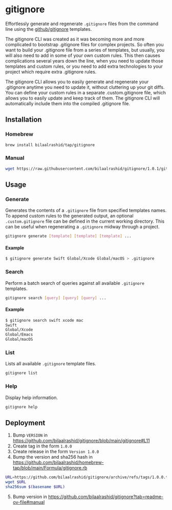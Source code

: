 # gitignore

Effortlessly generate and regenerate `.gitignore` files from the command line using the [github/gitignore](https://github.com/github/gitignore) templates.

The gitignore CLI was created as it was becoming more and more complicated to bootstrap .gitignore files for complex projects. So often you want to build your .gitignore file from a series of templates, but usually, you will also need to add in some of your own custom rules. This then causes complications several years down the line, when you need to update those templates and custom rules, or you need to add extra technologies to your project which require extra .gitignore rules.

The gitignore CLI allows you to easily generate and regenerate your .gitignore anytime you need to update it, without cluttering up your git diffs. You can define your custom rules in a separate .custom.gitignore file, which allows you to easily update and keep track of them. The gitignore CLI will automatically include them into the compiled .gitignore file.

## Installation

### Homebrew

```bash
brew install bilaalrashid/tap/gitignore
```

### Manual

```bash
wget https://raw.githubusercontent.com/bilaalrashid/gitignore/1.0.1/gitignore
```

## Usage

### Generate

Generates the contents of a `.gitignore` file from specified templates names. To append custom rules to the generated output, an optional `.custom.gitignore` file can be defined in the current working directory. This can be useful when regenerating a `.gitignore` midway through a project. 

```bash
gitignore generate [template] [template] [template] ...
```

#### Example

```bash
$ gitignore generate Swift Global/Xcode Global/macOS > .gitignore
```

### Search

Perform a batch search of queries against all available `.gitignore` templates.

```bash
gitignore search [query] [query] [query] ...
```

#### Example

```bash
$ gitignore search swift xcode mac
Swift
Global/Xcode
Global/Emacs
Global/macOS
```

### List

Lists all available `.gitignore` template files.

```bash
gitignore list
```

### Help

Display help information.

```bash
gitignore help
```

## Deployment

1. Bump `VERSION` in https://github.com/bilaalrashid/gitignore/blob/main/gitignore#L11
2. Create tag in the form `1.0.0`
3. Create release in the form `Version 1.0.0`
4. Bump the version and sha256 hash in https://github.com/bilaalrashid/homebrew-tap/blob/main/Formula/gitignore.rb
```bash
URL=https://github.com/bilaalrashid/gitignore/archive/refs/tags/1.0.0.tar.gz
wget $URL
sha256sum $(basename $URL)
```
5. Bump version in https://github.com/bilaalrashid/gitignore?tab=readme-ov-file#manual
